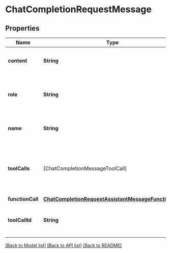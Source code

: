 # ChatCompletionRequestMessage

## Properties
Name | Type | Description | Notes
------------ | ------------- | ------------- | -------------
**content** | **String** | The contents of the function message. | 
**role** | **String** | The role of the messages author, in this case &#x60;function&#x60;. | 
**name** | **String** | The name of the function to call. | 
**toolCalls** | [ChatCompletionMessageToolCall] | The tool calls generated by the model, such as function calls. | [optional] 
**functionCall** | [**ChatCompletionRequestAssistantMessageFunctionCall**](ChatCompletionRequestAssistantMessageFunctionCall.md) |  | [optional] 
**toolCallId** | **String** | Tool call that this message is responding to. | 

[[Back to Model list]](../README.md#documentation-for-models) [[Back to API list]](../README.md#documentation-for-api-endpoints) [[Back to README]](../README.md)


